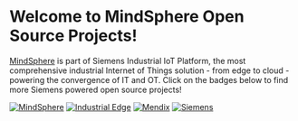 # Welcome to MindSphere Open Source Projects!

[MindSphere](https://siemens.mindsphere.io) is part of Siemens Industrial IoT Platform, the most comprehensive industrial Internet of Things solution - from edge to cloud - powering the convergence of IT and OT. Click on the badges below to find more Siemens powered open source projects!

[![MindSphere](https://img.shields.io/badge/github-mindsphere-003751?logo=github)](https://github.com/mindsphere)
[![Industrial Edge](https://img.shields.io/badge/github-industrial%20edge-e39537?logo=github)](https://github.com/industrial-edge)
[![Mendix](https://img.shields.io/badge/github-mendix-0595db?logo=github)](https://github.com/mendix)
[![Siemens](https://img.shields.io/badge/github-siemens-009999?logo=github)](https://github.com/siemens)
